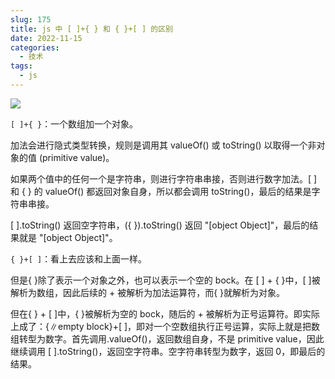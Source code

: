 ```yaml
---
slug: 175
title: js 中 [ ]+{ } 和 { }+[ ] 的区别
date: 2022-11-15
categories: 
  - 技术
tags: 
  - js
---
```


![](https://imgurl.zishu.me/images/old/20221115/1668517551012.iwayac5c194.webp)

`[ ]+{ }`：一个数组加一个对象。



加法会进行隐式类型转换，规则是调用其 valueOf() 或 toString() 以取得一个非对象的值 (primitive value)。



如果两个值中的任何一个是字符串，则进行字符串串接，否则进行数字加法。[ ] 和 { } 的 valueOf() 都返回对象自身，所以都会调用 toString()，最后的结果是字符串串接。

[ ].toString() 返回空字符串，({ }).toString() 返回 "[object Object]"，最后的结果就是 "[object Object]"。

`{ }+[ ]`：看上去应该和上面一样。

但是{ }除了表示一个对象之外，也可以表示一个空的 bock。在 [ ] + { }中，[ ]被解析为数组，因此后续的 + 被解析为加法运算符，而{ }就解析为对象。

但在{ } + [ ]中，{ }被解析为空的 bock，随后的 + 被解析为正号运算符。即实际上成了：{∥empty block}+[ ]，即对一个空数组执行正号运算，实际上就是把数组转型为数字。首先调用.valueOf()，返回数组自身，不是 primitive value，因此继续调用 [ ].toString()，返回空字符串。空字符串转型为数字，返回 0，即最后的结果。
